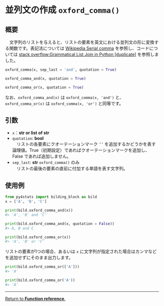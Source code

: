 # 並列文の作成 `oxford_comma()`

## 概要

　文字列のリストを与えると、リストの要素を英文における並列文の形に変換する関数です。表記法については [Wikipedia Serial comma](https://en.wikipedia.org/wiki/Serial_comma) を参照し、コードについては [stack overflow:Grammatical List Join in Python [duplicate]](https://stackoverflow.com/questions/19838976/grammatical-list-join-in-python) を参照しました。

```python
oxford_comma(x, sep_last = 'and', quotation = True)

oxford_comma_and(x, quotation = True)

oxford_comma_or(x, quotation = True)
```

なお、`oxford_comma_and(x)` は `oxford_comma(x, 'and')` と、`oxford_comma_or(x)` は `oxford_comma(x, 'or')` と同等です。

## 引数

- `x`：**str or list of str**</br>
- `quotation`: **bool**</br>
　リストの各要素にクオーテーションマーク `’’` を追加するかどうかを表す論理値。True（初期設定）であればクオーテーションマークを追加し、False であれば追加しません。
- `sep_last`: **str** `oxford_comma()` のみ</br>
　リストの最後の要素の直前に付加する単語を表す文字列。

## 使用例

```python
from py4stats import bilding_block as bild
x = ['A', 'B', 'C']

print(bild.oxford_comma_and(x))
#> 'A', 'B' and 'C'

print(bild.oxford_comma_and(x, quotation = False))
#> A, B and C

print(bild.oxford_comma_or(x))
#> 'A', 'B' or 'C'
```

リストの要素が1つの場合、あるいは `x` に文字列が指定された場合はカンマなどを追加せずにそのまま出力します。

```python
print(bild.oxford_comma_or(['A']))
#> 'A'

print(bild.oxford_comma_or('A'))
#> 'A'
```
***
[Return to **Function reference**.](https://github.com/Hirototensho/Py4Stats/blob/main/man/reference.md)

